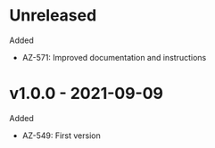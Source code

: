 # Unreleased

Added
  * AZ-571: Improved documentation and instructions

# v1.0.0 - 2021-09-09

Added
  * AZ-549: First version

